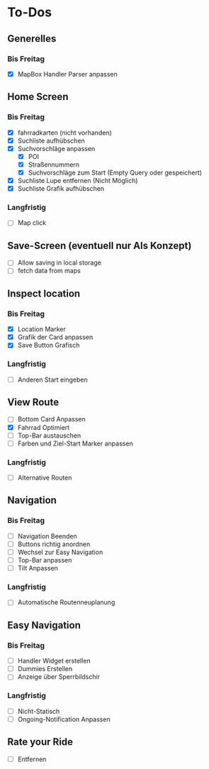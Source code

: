 # To-Dos

## Generelles

### Bis Freitag

- [x] MapBox Handler Parser anpassen

## Home Screen

### Bis Freitag

- [x] fahrradkarten (nicht vorhanden)
- [x] Suchliste aufhübschen
- [x] Suchvorschläge anpassen
  - [x] POI
  - [x] Straßennummern
  - [x] Suchvorschläge zum Start (Empty Query oder gespeichert)
- [x] Suchliste Lupe entfernen (Nicht Möglich)
- [x] Suchliste Grafik aufhübschen

### Langfristig

- [ ] Map click

## Save-Screen (eventuell nur Als Konzept)

- [ ] Allow saving in local storage
- [ ] fetch data from maps

## Inspect location

### Bis Freitag

- [x] Location Marker
- [x] Grafik der Card anpassen
- [x] Save Button Grafisch

### Langfristig

- [ ] Anderen Start eingeben

## View Route

- [ ] Bottom Card Anpassen
- [x] Fahrrad Optimiert
- [ ] Top-Bar austauschen
- [ ] Farben und Ziel-Start Marker anpassen

### Langfristig

- [ ] Alternative Routen

## Navigation

### Bis Freitag

- [ ] Navigation Beenden
- [ ] Buttons richtig anordnen
- [ ] Wechsel zur Easy Navigation
- [ ] Top-Bar anpassen
- [ ] Tilt Anpassen

### Langfristig

- [ ] Automatische Routenneuplanung

## Easy Navigation

### Bis Freitag

- [ ] Handler Widget erstellen
- [ ] Dummies Erstellen
- [ ] Anzeige über Sperrbildschir

### Langfristig

- [ ] Nicht-Statisch
- [ ] Ongoing-Notification Anpassen

## Rate your Ride

- [ ] Entfernen
